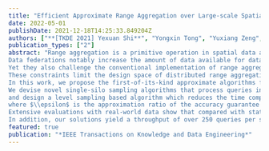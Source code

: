 ```yaml
---
title: "Efficient Approximate Range Aggregation over Large-scale Spatial Federation"
date: 2022-05-01
publishDate: 2021-12-18T14:25:33.849204Z
authors: ["**[TKDE 2021] Yexuan Shi**", "Yongxin Tong", "Yuxiang Zeng", "Zimu Zhou", "Bolin Ding", "Lei Chen"]
publication_types: ["2"]
abstract: "Range aggregation is a primitive operation in spatial data applications and there is a growing demand to support such operations over a data federation, where the entire spatial data are separately held by multiple data providers (a.k.a. data silos).
Data federations notably increase the amount of data available for data-intensive applications such as smart mobility planning and public health emergency responses.
Yet they also challenge the conventional implementation of range aggregation queries because the raw data cannot be shared within the federation and the data partition at each data silo is fixed during query processing.
These constraints limit the design space of distributed range aggregation query processing and render existing solutions inefficient on large-scale data.
In this work, we propose the first-of-its-kind approximate algorithms for efficient range aggregation over spatial data federation. 
We devise novel single-silo sampling algorithms that process queries in parallel
and design a level sampling based algorithm which reduces the time complexity of local queries at each data silo to $O(\\log\\frac{1}{\\epsilon})$,
where $\\epsilon$ is the approximation ratio of the accuracy guarantee.
Extensive evaluations with real-world data show that compared with state-of-the-arts, our solutions reduce the time cost and communication cost by up to $85.1\\times$ and $5.5\\times$ respectively, with average approximate errors of below $2.8\\%$.
In addition, our solutions yield a throughput of over 250 queries per second, achieving real-time responses for real-world bike-sharing applications."
featured: true
publication: "*IEEE Transactions on Knowledge and Data Engineering*"
---
```



